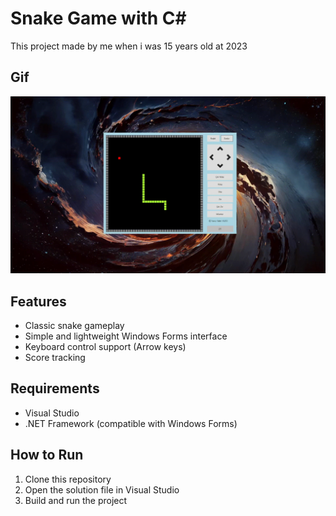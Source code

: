 # Snake Game with C#
This project made by me when i was 15 years old at 2023

## Gif
![Snake Game Gif](https://raw.githubusercontent.com/yavuzyazici/C-ile-YilanOyunu-SnakeGame/main/WinFormSnakeGame/WinFormSnakeGame/dosyalar/snake.gif)

## Features

- Classic snake gameplay  
- Simple and lightweight Windows Forms interface  
- Keyboard control support (Arrow keys)  
- Score tracking

## Requirements

- Visual Studio  
- .NET Framework (compatible with Windows Forms)

## How to Run

1. Clone this repository  
2. Open the solution file in Visual Studio  
3. Build and run the project

